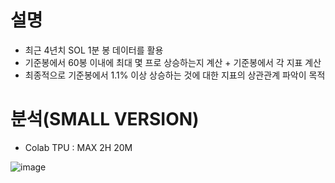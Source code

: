 # 설명
- 최근 4년치 SOL 1분 봉 데이터를 활용
- 기준봉에서 60봉 이내에 최대 몇 프로 상승하는지 계산 + 기준봉에서 각 지표 계산
- 최종적으로 기준봉에서 1.1% 이상 상승하는 것에 대한 지표의 상관관계 파악이 목적

# 분석(SMALL VERSION)
- Colab TPU : MAX 2H 20M
  
![image](https://github.com/user-attachments/assets/5811cc69-94ba-4ecf-b958-ba65aefea6ed)

